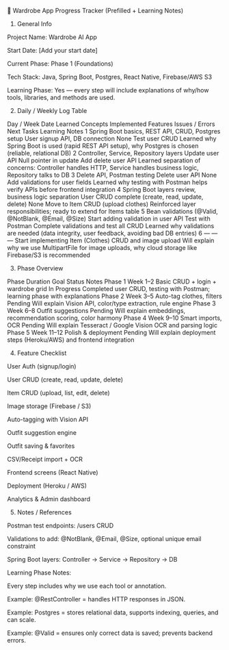📝 Wardrobe App Progress Tracker (Prefilled + Learning Notes)

1. General Info

Project Name: Wardrobe AI App

Start Date: [Add your start date]

Current Phase: Phase 1 (Foundations)

Tech Stack: Java, Spring Boot, Postgres, React Native, Firebase/AWS S3

Learning Phase: Yes — every step will include explanations of why/how tools, libraries, and methods are used.

2. Daily / Weekly Log Table

Day / Week	Date	Learned Concepts	Implemented Features	Issues / Errors	Next Tasks	Learning Notes
1		Spring Boot basics, REST API, CRUD, Postgres setup	User signup API, DB connection	None	Test user CRUD	Learned why Spring Boot is used (rapid REST API setup), why Postgres is chosen (reliable, relational DB)
2		Controller, Service, Repository layers	Update user API	Null pointer in update	Add delete user API	Learned separation of concerns: Controller handles HTTP, Service handles business logic, Repository talks to DB
3		Delete API, Postman testing	Delete user API	None	Add validations for user fields	Learned why testing with Postman helps verify APIs before frontend integration
4		Spring Boot layers review, business logic separation	User CRUD complete (create, read, update, delete)	None	Move to Item CRUD (upload clothes)	Reinforced layer responsibilities; ready to extend for Items table
5		Bean validations (@Valid, @NotBlank, @Email, @Size)	Start adding validation in user API	Test with Postman	Complete validations and test all CRUD	Learned why validations are needed (data integrity, user feedback, avoiding bad DB entries)
6		—	—	—	Start implementing Item (Clothes) CRUD and image upload	Will explain why we use MultipartFile for image uploads, why cloud storage like Firebase/S3 is recommended

3. Phase Overview

Phase	Duration	Goal	Status	Notes
Phase 1	Week 1–2	Basic CRUD + login + wardrobe grid	In Progress	Completed user CRUD, testing with Postman; learning phase with explanations
Phase 2	Week 3–5	Auto-tag clothes, filters	Pending	Will explain Vision API, color/type extraction, rule engine
Phase 3	Week 6–8	Outfit suggestions	Pending	Will explain embeddings, recommendation scoring, color harmony
Phase 4	Week 9–10	Smart imports, OCR	Pending	Will explain Tesseract / Google Vision OCR and parsing logic
Phase 5	Week 11–12	Polish & deployment	Pending	Will explain deployment steps (Heroku/AWS) and frontend integration

4. Feature Checklist

User Auth (signup/login)

User CRUD (create, read, update, delete)

Item CRUD (upload, list, edit, delete)

Image storage (Firebase / S3)

Auto-tagging with Vision API

Outfit suggestion engine

Outfit saving & favorites

CSV/Receipt import + OCR

Frontend screens (React Native)

Deployment (Heroku / AWS)

Analytics & Admin dashboard

5. Notes / References

Postman test endpoints: /users CRUD

Validations to add: @NotBlank, @Email, @Size, optional unique email constraint

Spring Boot layers: Controller → Service → Repository → DB

Learning Phase Notes:

Every step includes why we use each tool or annotation.

Example: @RestController = handles HTTP responses in JSON.

Example: Postgres = stores relational data, supports indexing, queries, and can scale.

Example: @Valid = ensures only correct data is saved; prevents backend errors.